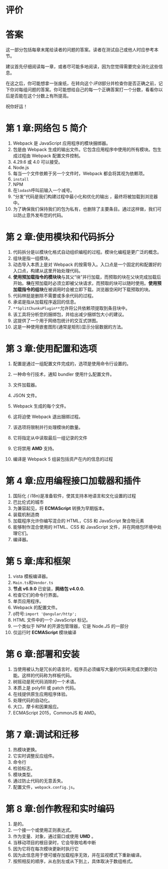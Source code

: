 # 评价

# 答案

这一部分包括每章末尾给读者的问题的答案。读者在测试自己或他人时应参考本节。

建议首先仔细阅读每一章，或者尽可能多地阅读，因为您觉得需要完全消化这些信息。

在这之后，你可能想拿一张废纸，在转向这个*评估*部分并检查你是否正确之前，记下你对每组问题的答案。你可能想给自己的每一个正确答案打一个分数，看看你以后是否能在这个分数上有所提高。

祝你好运！

# 第 1 章:网络包 5 简介

1.  Webpack 是 JavaScript 应用程序的模块捆绑器。
2.  包是由 Webpack 生成的输出文件。它包含应用程序中使用的所有模块。包生成过程由 Webpack 配置文件控制。
3.  4.29.6 或 4.0 可以接受。
4.  Node.js
5.  每当一个文件依赖于另一个文件时，Webpack 都会将其视为依赖项。
6.  `install`
7.  NPM
8.  在`lodash`呼叫前输入一个减号。
9.  “分发”代码是我们构建过程中最小化和优化的输出
    ，最终将被加载到浏览器中。
10.  为了确保我们保持我们的包为私有，也删除了主要条目。通过这样做，我们可以防止意外发布您的代码。

# 第 2 章:使用模块和代码拆分

1.  代码拆分是以模块化格式自动组织编程的过程。模块化编程是更广泛的概念。
2.  组块是指一组模块。
3.  动态导入本质上是对 Webpack 的按需导入。入口点是一个固定的和配置好的入口点，构建从这里开始处理代码。
4.  **使用预加载指令的模块块**与其父“块”并行加载，而预取的块在父块完成加载后开始。**块**在预加载时必须立即被父块请求，而预取的块可以随时使用。**使用预加载指令的组块**在被调用时会被立即下载。浏览器空闲时下载预取的块。
5.  代码林挺是删除不需要或多余代码的过程。
6.  承诺是指从加载程序返回的信息。
7.  `**SplitChunksPlugin**`允许将公共依赖项提取到条目块中。
8.  该工具将分析您的捆绑包，并给出减少捆绑包大小的建议。
9.  这提供了一个用于网络包统计的交互式饼图。
10.  这是一种使用嵌套图形(通常是矩形)显示分层数据的方法。

# 第 3 章:使用配置和选项

1.  配置是通过一组配置文件完成的，选项是使用命令行设置的。
2.  一种命令行技术，通知 bundler 使用什么配置文件。
3.  文件加载器。
4.  JSON 文件。

5.  Webpack 生成的每个文件。
6.  这将迫使 Webpack 退出捆绑过程。
7.  该选项将限制并行处理模块的数量。
8.  它将指定从中读取最后一组记录的文件
9.  它将禁用 **AMD** 支持。
10.  编译是 Webpack 5 组装包括资产在内的信息的过程

# 第 4 章:应用编程接口加载器和插件

1.  国际化 *(* i18n)是准备软件，使其支持本地语言和文化设置的过程
2.  巴比伦式的城市
3.  为兼容起见，将 **ECMAScript** 转换为早期版本。
4.  装载机制造商
5.  加载程序允许你编写混合的 HTML，CSS 和 JavaScript 聚合物元素
6.  能够制作混合使用的 HTML、CSS 和 JavaScript 文件，并在网络包环境中处理它们。
7.  编译器。

# 第 5 章:库和框架

1.  vista 模板编译器。
2.  `Main.ts`和`Vendor.ts`
3.  **节点 v6.9.0** 已安装，**网络包 v4.0.0\.**
4.  检查它们的命令行界面。
5.  单页应用程序。
6.  Webpack 的配置文件。
7.  `@`符号:`import '@angular/http';`
8.  HTML 文件中的一个 JavaScript 标记。
9.  一个类似于 NPM 的开源包管理器，它是 Node.JS 的一部分
10.  仅运行时 **ECMAScript** 模块编译

# 第 6 章:部署和安装

1.  当使用被认为是冗长的语言时，程序员必须编写大量的代码来完成次要的功能。这样的代码称为样板代码。
2.  树摇动是死代码消除的一个术语。
3.  本质上是 polyfill 或 patch 代码。
4.  在线提供原生应用程序体验。
5.  处理代码的自动化。
6.  大口，摩卡和因果报应。
7.  ECMAScript 2015，CommonJS 和 AMD。

# 第 7 章:调试和迁移

1.  热模块更换。
2.  它实时调整反应组件。
3.  命令行
4.  检验标志。
5.  模块类型。
6.  通过防止代码的无意丢失。
7.  配置文件，`webpack.config.js`。

# 第 8 章:创作教程和实时编码

1.  是的。
2.  一个接一个或使用正则表达式。
3.  作为变量、对象，通过窗口或使用 **UMD** 。
4.  当移动项目的根目录时，它会导致哈希中断
5.  因为它将在每次模块更新时执行它
6.  因为此信息用于使可缓存加载程序无效，并在监视模式下重新编译。
7.  按照相反的顺序，从右到左或从下到上，具体取决于数组格式。